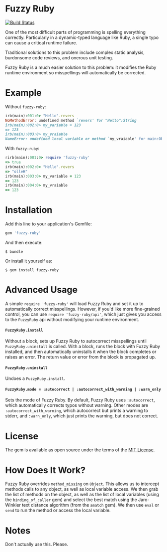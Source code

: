 
Fuzzy Ruby
==========

[![Build Status](https://travis-ci.org/benweissmann/fuzzy-ruby.svg)](https://travis-ci.org/benweissmann/fuzzy-ruby)

One of the most difficult parts of programming is spelling everything correctly.
Particularly in a dynamic-typed language like Ruby, a single typo can cause
a critical runtime failure.

Traditional solutions to this problem include complex static analysis,
burdonsome code reviews, and onerous unit testing.

Fuzzy Ruby is a much easier solution to this problem: it modifies the Ruby
runtime environment so misspellings will automatically be corrected.


Example
=======

Without `fuzzy-ruby`:

```ruby
irb(main):001:0> "Hello".revers
NoMethodError: undefined method `revers' for "Hello":String
irb(main):002:0> my_variable = 123
=> 123
irb(main):003:0> my_vraiable
NameError: undefined local variable or method `my_vraiable' for main:Object
```

With `fuzzy-ruby`:


```ruby
rirb(main):001:0> require 'fuzzy-ruby'
=> true
irb(main):002:0> "Hello".revers
=> "olleH"
irb(main):003:0> my_variable = 123
=> 123
irb(main):004:0> my_vraiable
=> 123
```


Installation
============

Add this line to your application's Gemfile:

```ruby
gem 'fuzzy-ruby'
```

And then execute:

    $ bundle

Or install it yourself as:

    $ gem install fuzzy-ruby


Advanced Usage
==============

A simple `require 'fuzzy-ruby'` will load Fuzzy Ruby and set it up to
automatically correct misspellings. However, if you'd like more fine-grained
control, you can use `require 'fuzzy-ruby/api'`, which just gives you access
to the `FuzzyRuby` api without modifying your runtime environment.

#### `FuzzyRuby.install`

Without a block, sets up Fuzzy Ruby to autocorrect misspellings until
`FuzzyRuby.uninstall` is called. With a block, runs the block with Fuzzy Ruby
installed, and then automatically uninstalls it when the block completes or
raises an error. The return value or error from the block is propagated up.

#### `FuzzyRuby.uninstall`

Undoes a `FuzzyRuby.install`.

#### `FuzzyRuby.mode = :autocorrect | :autocorrect_with_warning | :warn_only`

Sets the mode of Fuzzy Ruby. By default, Fuzzy Ruby uses `:autocorrect`, which
automatically corrects typos without warning. Other modes are
`:autocorrect_with_warning`, which autocorrect but prints a warning to stderr,
and `:warn_only`, which just prints the warning, but does not correct.


License
=======

The gem is available as open source under the terms of the [MIT License](http://opensource.org/licenses/MIT).


How Does It Work?
=================

Fuzzy Ruby overrides `method_missing` on `Object`. This allows us to intercept
methods calls to any object, as well as local variable access. We then grab the
list of methods on the object, as well as the list of local variables
(using the `binding_of_caller` gem) and select the best match using the
Jaro-Winkler text distance algorithm (from the `amatch` gem). We then use
`eval` or `send` to run the method or access the local variable.


Notes
=====

Don't actually use this. Please.
